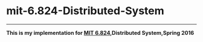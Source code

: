 # mit-6.824-Distributed-System
---

**This is my implementation for [MIT 6.824](https://pdos.csail.mit.edu/6.824/),Distributed System,Spring 2016**
